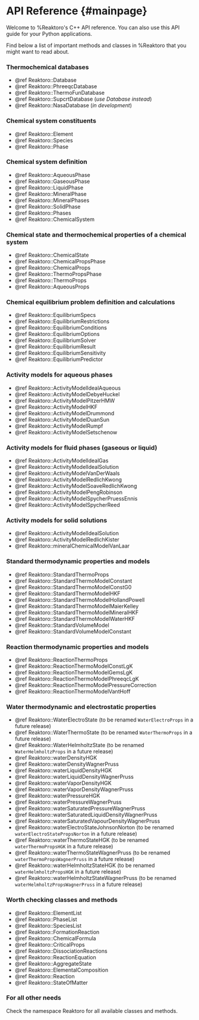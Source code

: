 # API Reference {#mainpage}

Welcome to %Reaktoro's C++ API reference. You can also use this API guide for
your Python applications.

Find below a list of important methods and classes in %Reaktoro that you might
want to read about.

### Thermochemical databases

- @ref Reaktoro::Database
- @ref Reaktoro::PhreeqcDatabase
- @ref Reaktoro::ThermoFunDatabase
- @ref Reaktoro::SupcrtDatabase (*use Database instead*)
- @ref Reaktoro::NasaDatabase (*in development*)

### Chemical system constituents

- @ref Reaktoro::Element
- @ref Reaktoro::Species
- @ref Reaktoro::Phase

### Chemical system definition

- @ref Reaktoro::AqueousPhase
- @ref Reaktoro::GaseousPhase
- @ref Reaktoro::LiquidPhase
- @ref Reaktoro::MineralPhase
- @ref Reaktoro::MineralPhases
- @ref Reaktoro::SolidPhase
- @ref Reaktoro::Phases
- @ref Reaktoro::ChemicalSystem

### Chemical state and thermochemical properties of a chemical system

- @ref Reaktoro::ChemicalState
- @ref Reaktoro::ChemicalPropsPhase
- @ref Reaktoro::ChemicalProps
- @ref Reaktoro::ThermoPropsPhase
- @ref Reaktoro::ThermoProps
- @ref Reaktoro::AqueousProps

### Chemical equilibrium problem definition and calculations

- @ref Reaktoro::EquilibriumSpecs
- @ref Reaktoro::EquilibriumRestrictions
- @ref Reaktoro::EquilibriumConditions
- @ref Reaktoro::EquilibriumOptions
- @ref Reaktoro::EquilibriumSolver
- @ref Reaktoro::EquilibriumResult
- @ref Reaktoro::EquilibriumSensitivity
- @ref Reaktoro::EquilibriumPredictor

### Activity models for aqueous phases

- @ref Reaktoro::ActivityModelIdealAqueous
- @ref Reaktoro::ActivityModelDebyeHuckel
- @ref Reaktoro::ActivityModelPitzerHMW
- @ref Reaktoro::ActivityModelHKF
- @ref Reaktoro::ActivityModelDrummond
- @ref Reaktoro::ActivityModelDuanSun
- @ref Reaktoro::ActivityModelRumpf
- @ref Reaktoro::ActivityModelSetschenow

### Activity models for fluid phases (gaseous or liquid)

- @ref Reaktoro::ActivityModelIdealGas
- @ref Reaktoro::ActivityModelIdealSolution
- @ref Reaktoro::ActivityModelVanDerWaals
- @ref Reaktoro::ActivityModelRedlichKwong
- @ref Reaktoro::ActivityModelSoaveRedlichKwong
- @ref Reaktoro::ActivityModelPengRobinson
- @ref Reaktoro::ActivityModelSpycherPruessEnnis
- @ref Reaktoro::ActivityModelSpycherReed

### Activity models for solid solutions

- @ref Reaktoro::ActivityModelIdealSolution
- @ref Reaktoro::ActivityModelRedlichKister
- @ref Reaktoro::mineralChemicalModelVanLaar

### Standard thermodynamic properties and models

- @ref Reaktoro::StandardThermoProps
- @ref Reaktoro::StandardThermoModelConstant
- @ref Reaktoro::StandardThermoModelConstG0
- @ref Reaktoro::StandardThermoModelHKF
- @ref Reaktoro::StandardThermoModelHollandPowell
- @ref Reaktoro::StandardThermoModelMaierKelley
- @ref Reaktoro::StandardThermoModelMineralHKF
- @ref Reaktoro::StandardThermoModelWaterHKF
- @ref Reaktoro::StandardVolumeModel
- @ref Reaktoro::StandardVolumeModelConstant

### Reaction thermodynamic properties and models

- @ref Reaktoro::ReactionThermoProps
- @ref Reaktoro::ReactionThermoModelConstLgK
- @ref Reaktoro::ReactionThermoModelGemsLgK
- @ref Reaktoro::ReactionThermoModelPhreeqcLgK
- @ref Reaktoro::ReactionThermoModelPressureCorrection
- @ref Reaktoro::ReactionThermoModelVantHoff

### Water thermodynamic and electrostatic properties

- @ref Reaktoro::WaterElectroState (to be renamed `WaterElectroProps` in a future release)
- @ref Reaktoro::WaterThermoState (to be renamed `WaterThermoProps` in a future release)
- @ref Reaktoro::WaterHelmholtzState (to be renamed `WaterHelmholtzProps` in a future release)
- @ref Reaktoro::waterDensityHGK
- @ref Reaktoro::waterDensityWagnerPruss
- @ref Reaktoro::waterLiquidDensityHGK
- @ref Reaktoro::waterLiquidDensityWagnerPruss
- @ref Reaktoro::waterVaporDensityHGK
- @ref Reaktoro::waterVaporDensityWagnerPruss
- @ref Reaktoro::waterPressureHGK
- @ref Reaktoro::waterPressureWagnerPruss
- @ref Reaktoro::waterSaturatedPressureWagnerPruss
- @ref Reaktoro::waterSaturatedLiquidDensityWagnerPruss
- @ref Reaktoro::waterSaturatedVapourDensityWagnerPruss
- @ref Reaktoro::waterElectroStateJohnsonNorton (to be renamed `waterElectroStatePropsNorton` in a future release)
- @ref Reaktoro::waterThermoStateHGK (to be renamed `waterThermoPropsHGK` in a future release)
- @ref Reaktoro::waterThermoStateWagnerPruss (to be renamed `waterThermoPropsWagnerPruss` in a future release)
- @ref Reaktoro::waterHelmholtzStateHGK (to be renamed `waterHelmholtzPropsHGK` in a future release)
- @ref Reaktoro::waterHelmholtzStateWagnerPruss (to be renamed `waterHelmholtzPropsWagnerPruss` in a future release)

### Worth checking classes and methods

- @ref Reaktoro::ElementList
- @ref Reaktoro::PhaseList
- @ref Reaktoro::SpeciesList
- @ref Reaktoro::FormationReaction
- @ref Reaktoro::ChemicalFormula
- @ref Reaktoro::CriticalProps
- @ref Reaktoro::DissociationReactions
- @ref Reaktoro::ReactionEquation
- @ref Reaktoro::AggregateState
- @ref Reaktoro::ElementalComposition
- @ref Reaktoro::Reaction
- @ref Reaktoro::StateOfMatter

### For all other needs

Check the namespace Reaktoro for all available classes and methods.
